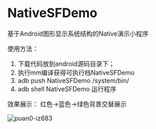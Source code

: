 # NativeSFDemo
基于Android图形显示系统结构的Native演示小程序

使用方法：
1. 下载代码放到android源码目录下；
2. 执行mm编译获得可执行档NativeSFDemo
3. adb push NativeSFDemo /system/bin/
4. adb shell NativeSFDemo 运行程序


效果展示：
红色->蓝色->绿色背景交替展示

![puan0-iz683](https://user-images.githubusercontent.com/18068017/146721508-e78d69ca-0e93-4ae6-b76a-94a7c62b5bc3.gif)

